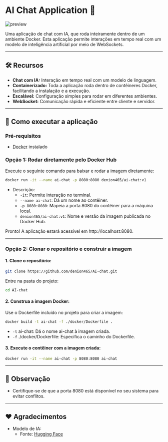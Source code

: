 # AI Chat Application 🚀

![preview](https://github.com/user-attachments/assets/8bfc15aa-4b12-43d4-a6f3-1ea8b5c575ac)

Uma aplicação de chat com IA, que roda inteiramente dentro de um ambiente Docker. Esta aplicação permite interações em tempo real com um modelo de inteligência artificial por meio de WebSockets.

---

## 🛠️ Recursos

- **Chat com IA:** Interação em tempo real com um modelo de linguagem.
- **Containerizado:** Toda a aplicação roda dentro de contêineres Docker, facilitando a instalação e a execução.
- **Escalável:** Configuração simples para rodar em diferentes ambientes.
- **WebSocket:** Comunicação rápida e eficiente entre cliente e servidor.

---

## 🚀 Como executar a aplicação

### Pré-requisitos

- [Docker](https://www.docker.com/) instalado

### Opção 1: Rodar diretamente pelo Docker Hub

Execute o seguinte comando para baixar e rodar a imagem diretamente:
```bash
docker run -it --name ai-chat -p 8080:8080 denion465/ai-chat:v1
```

- Descrição:
  - ```-it```: Permite interação no terminal.
  - ```--name ai-chat```: Dá um nome ao contêiner.
  - ```-p 8080:8080```: Mapeia a porta 8080 do contêiner para a máquina local.
  - ```denion465/ai-chat:v1```: Nome e versão da imagem publicada no Docker Hub.

Pronto! A aplicação estará acessível em http://localhost:8080.

---

### Opção 2: Clonar o repositório e construir a imagem

#### 1. Clone o repositório:
```bash
git clone https://github.com/denion465/AI-chat.git
```
Entre na pasta do projeto:
```bash
cd AI-chat
```
#### 2. Construa a imagem Docker:
Use o Dockerfile incluído no projeto para criar a imagem:
```bash
docker build -t ai-chat -f ./docker/Dockerfile .
```
- ```-t``` ai-chat: Dá o nome ai-chat à imagem criada.
- ```-f``` ./docker/Dockerfile: Especifica o caminho do Dockerfile.

#### 3. Execute o contêiner com a imagem criada:

```bash
docker run -it --name ai-chat -p 8080:8080 ai-chat
```

---

## 📌 Observação
- Certifique-se de que a porta 8080 está disponível no seu sistema para evitar conflitos.

---

## ❤️ Agradecimentos
- Modelo de IA:
  - Fonte: [Hugging Face](https://huggingface.co/MaziyarPanahi/Qwen2-7B-Instruct-GGUF/)
